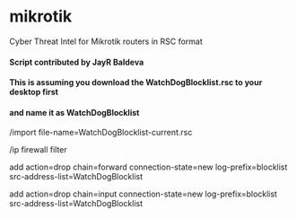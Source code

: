 # mikrotik
Cyber Threat Intel for Mikrotik routers in RSC format 
#### Script contributed by JayR Baldeva
#### This is assuming you download the WatchDogBlocklist.rsc to your desktop first
#### and name it as WatchDogBlocklist
/import file-name=WatchDogBlocklist-current.rsc


/ip firewall filter

add action=drop chain=forward connection-state=new log-prefix=blocklist src-address-list=WatchDogBlocklist

add action=drop chain=input connection-state=new log-prefix=blocklist src-address-list=WatchDogBlocklist
